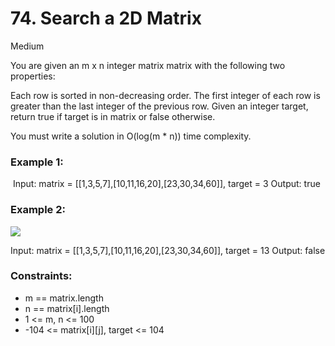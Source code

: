 # 74. Search a 2D Matrix

Medium

You are given an m x n integer matrix matrix with the following two properties:

Each row is sorted in non-decreasing order.
The first integer of each row is greater than the last integer of the previous row.
Given an integer target, return true if target is in matrix or false otherwise.

You must write a solution in O(log(m \* n)) time complexity.

### Example 1:

<img sre="https://assets.leetcode.com/uploads/2020/10/05/mat.jpg" />
Input: matrix = [[1,3,5,7],[10,11,16,20],[23,30,34,60]], target = 3
Output: true

### Example 2:

<img src="https://assets.leetcode.com/uploads/2020/10/05/mat2.jpg" />

Input: matrix = [[1,3,5,7],[10,11,16,20],[23,30,34,60]], target = 13
Output: false

### Constraints:

- m == matrix.length
- n == matrix[i].length
- 1 <= m, n <= 100
- -104 <= matrix[i][j], target <= 104
